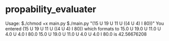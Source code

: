 # propability_evaluater

Usage:
    $./chmod +x main.py
    $./main.py "(15 U 19 U 11 U ((4 U 4) I 80))"
    You entered (15 U 19 U 11 U ((4 U 4) I 80)) which formats to 15.0 U 19.0 U 11.0 U 4.0 U 4.0 I 80.0
    15.0 U 19.0 U 11.0 U 4.0 U 4.0 I 80.0 is 42.56676208
  
